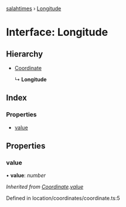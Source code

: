 [salahtimes](../README.md) › [Longitude](longitude.md)

# Interface: Longitude

## Hierarchy

* [Coordinate](coordinate.md)

  ↳ **Longitude**

## Index

### Properties

* [value](longitude.md#value)

## Properties

###  value

• **value**: *number*

*Inherited from [Coordinate](coordinate.md).[value](coordinate.md#value)*

Defined in location/coordinates/coordinate.ts:5
